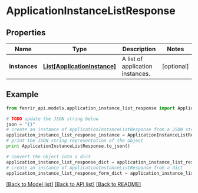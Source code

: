 # ApplicationInstanceListResponse


## Properties

Name | Type | Description | Notes
------------ | ------------- | ------------- | -------------
**instances** | [**List[ApplicationInstance]**](ApplicationInstance.md) | A list of application instances. | [optional] 

## Example

```python
from fenrir_api.models.application_instance_list_response import ApplicationInstanceListResponse

# TODO update the JSON string below
json = "{}"
# create an instance of ApplicationInstanceListResponse from a JSON string
application_instance_list_response_instance = ApplicationInstanceListResponse.from_json(json)
# print the JSON string representation of the object
print ApplicationInstanceListResponse.to_json()

# convert the object into a dict
application_instance_list_response_dict = application_instance_list_response_instance.to_dict()
# create an instance of ApplicationInstanceListResponse from a dict
application_instance_list_response_form_dict = application_instance_list_response.from_dict(application_instance_list_response_dict)
```
[[Back to Model list]](../README.md#documentation-for-models) [[Back to API list]](../README.md#documentation-for-api-endpoints) [[Back to README]](../README.md)


